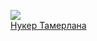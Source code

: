 ![](/books/sf_history/Олег%20Кулаков/Нукер%20Тамерлана.jpg)  
[Нукер Тамерлана](/books/sf_history/Олег%20Кулаков/Нукер%20Тамерлана)